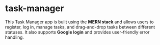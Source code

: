 # task-manager
This Task Manager app is built using the **MERN stack** and allows users to register, log in, manage tasks, and drag-and-drop tasks between different statuses. It also supports **Google login** and provides user-friendly error handling.
